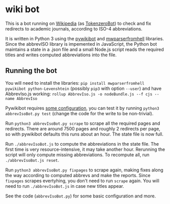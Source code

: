 # wiki bot
This is a bot running on [Wikipedia](https://en.wikipedia.org) (as [TokenzeroBot](https://en.wikipedia.org/wiki/User:TokenzeroBot)) to check and fix redirects to academic journals, according to ISO-4 abbreviations.

It is written in Python 3 using the [pywikibot](https://github.com/wikimedia/pywikibot) and [mwparserfromhell](https://github.com/earwig/mwparserfromhell) libraries.
Since the abbrevISO library is impemented in JavaScript, the Python bot maintains a state in a .json file and a small Node.js script reads the required titles and writes computed abbreviations into the file.

## Running the bot
You will need to install the libraries: `pip install mwparserfromhell pywikibot python-Levenshtein` (possibly `pip3` with option `--user`)
and have AbbrevIso.js working: `rollup AbbrevIso.js -o nodeBundle.js --f cjs --name AbbrevIso`

Pywikibot requires [some configuration](https://github.com/wikimedia/pywikibot), you can test it by running `python3 abbrevIsoBot.py test` (change the code for the write to be non-trivial).

Run `python3 abbrevIsoBot.py scrape` to scrape all the required pages and redirects. There are around 7500 pages and roughly 2 redirects per page, so with pywikibot defaults this runs about an hour.
The state file is now full.

Run `./abbrevIsoBot.js` to compute the abbreviations in the state file. The first time is very resource-intensive, it may take another hour. Rerunning the script will only compute missing abbreviations. To recompute all, run `./abbrevIsoBot.js reset`.

Run `python3 abbrevIsoBot.py fixpages` to scrape again, making fixes along the way according to computed abbrevs and make the reports.
Since `fixpages` scrapes evertyhing, you don't need to run `scrape` again. You will need to run `./abbrevIsoBot.js` in case new titles appear.

See the code (`abbrevIsoBot.py`) for some basic configuration and more.
